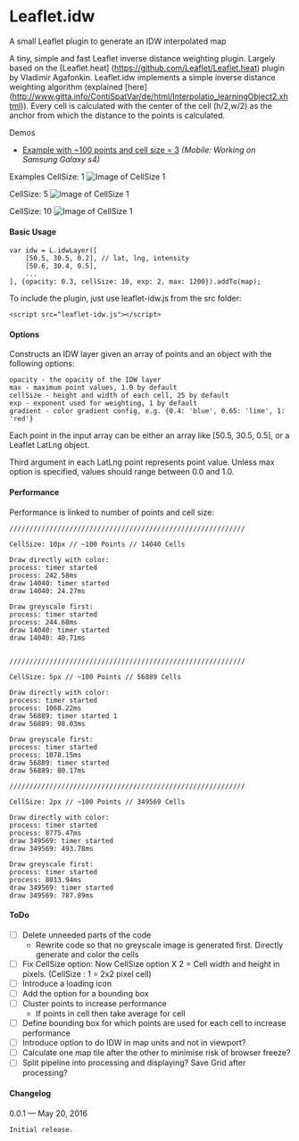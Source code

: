 # Leaflet.idw
A small Leaflet plugin to generate an IDW interpolated map

A tiny, simple and fast Leaflet inverse distance weighting plugin. Largely based on the [Leaflet.heat] (https://github.com/Leaflet/Leaflet.heat) plugin by Vladimir Agafonkin.
Leaflet.idw implements a simple inverse distance weighting algorithm (explained [here] (http://www.gitta.info/ContiSpatVar/de/html/Interpolatio_learningObject2.xhtml)). Every cell is calculated with the center of the cell (h/2,w/2) as the anchor from which the distance to the points is calculated.

Demos
* [Example with ~100 points and cell size = 3](http://www.geonet.ch/leaflet-idw/) *(Mobile: Working on Samsung Galaxy s4)*
    
Examples
CellSize: 1
![Image of CellSize 1](https://github.com/JoranBeaufort/Leaflet.idw/blob/master/example/Example-1px.png)

CellSize: 5
![Image of CellSize 1](https://github.com/JoranBeaufort/Leaflet.idw/blob/master/example/Example-5px.png)

CellSize: 10
![Image of CellSize 1](https://github.com/JoranBeaufort/Leaflet.idw/blob/master/example/Example-10px.png)

#### Basic Usage

```
var idw = L.idwLayer([
    [50.5, 30.5, 0.2], // lat, lng, intensity
    [50.6, 30.4, 0.5],
    ...
], {opacity: 0.3, cellSize: 10, exp: 2, max: 1200}).addTo(map);
```

To include the plugin, just use leaflet-idw.js from the src folder:

```<script src="leaflet-idw.js"></script>```

#### Options

Constructs an IDW layer given an array of points and an object with the following options:

    opacity - the opacity of the IDW layer
    max - maximum point values, 1.0 by default
    cellSize - height and width of each cell, 25 by default
    exp - exponent used for weighting, 1 by default
    gradient - color gradient config, e.g. {0.4: 'blue', 0.65: 'lime', 1: 'red'}

Each point in the input array can be either an array like [50.5, 30.5, 0.5], or a Leaflet LatLng object.

Third argument in each LatLng point represents point value. Unless max option is specified, values should range between 0.0 and 1.0.

#### Performance

Performance is linked to number of points and cell size:
```
///////////////////////////////////////////////////////////

CellSize: 10px // ~100 Points // 14040 Cells

Draw directly with color:
process: timer started
process: 242.58ms 
draw 14040: timer started 
draw 14040: 24.27ms

Draw greyscale first:
process: timer started 
process: 244.68ms 
draw 14040: timer started 
draw 14040: 40.71ms


///////////////////////////////////////////////////////////

CellSize: 5px // ~100 Points // 56889 Cells

Draw directly with color:
process: timer started 
process: 1068.22ms 
draw 56889: timer started 1
draw 56889: 98.03ms

Draw greyscale first:
process: timer started 
process: 1078.15ms 
draw 56889: timer started 
draw 56889: 80.17ms

///////////////////////////////////////////////////////////

CellSize: 2px // ~100 Points // 349569 Cells

Draw directly with color:
process: timer started 
process: 8775.47ms 
draw 349569: timer started 
draw 349569: 493.78ms

Draw greyscale first:
process: timer started 
process: 8813.94ms 
draw 349569: timer started 
draw 349569: 787.89ms
```
#### ToDo
- [ ] Delete unneeded parts of the code
    * Rewrite code so that no greyscale image is generated first. Directly generate and color the cells
- [ ] Fix CellSize option: Now CellSize option X 2 = Cell width and height in pixels. (CellSize : 1 = 2x2 pixel cell)
- [ ] Introduce a loading icon
- [ ] Add the option for a bounding box
- [ ] Cluster points to increase performance
    * If points in cell then take average for cell
- [ ] Define bounding box for which points are used for each cell to increase performance
- [ ] Introduce option to do IDW in map units and not in viewport?
- [ ] Calculate one map tile after the other to minimise risk of browser freeze?
- [ ] Split pipeline into processing and displaying? Save Grid after processing?

#### Changelog

0.0.1 — May 20, 2016

    Initial release.
